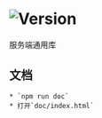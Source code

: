 # ![Version](https://img.shields.io/badge/version-9.59.24-green.svg)

服务端通用库

## 文档
    * `npm run doc`
    * 打开`doc/index.html`